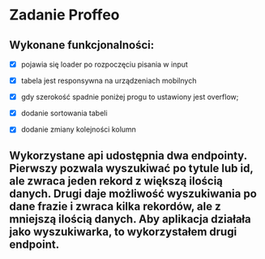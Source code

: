 # Zadanie Proffeo

## Wykonane funkcjonalności:
-[x] pojawia się loader po rozpoczęciu pisania w input
-[x] tabela jest responsywna na urządzeniach mobilnych
-[x] gdy szerokość spadnie poniżej progu to ustawiony jest overflow;
-[x] dodanie sortowania tabeli
-[x] dodanie zmiany kolejności kolumn


## Wykorzystane api udostępnia dwa endpointy. Pierwszy pozwala wyszukiwać po tytule lub id, ale zwraca jeden rekord z większą ilością danych. Drugi daje możliwość wyszukiwania po dane frazie i zwraca kilka rekordów, ale z mniejszą ilością danych. Aby aplikacja działała jako wyszukiwarka, to wykorzystałem drugi endpoint.
